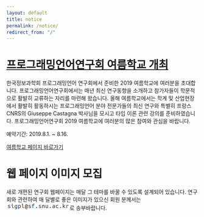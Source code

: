 ```yaml
---
layout: default
title: notice
permalink: /notice/
redirect_from: "/"
---
```


# [프로그래밍언어연구회 여름학교 개최](/school/2019s/)

한국정보과학회 프로그래밍언어 연구회에서 준비한 2019 여름학교에 여러분을 초대합니다. 프로그래밍언어연구회에서는 매년 최신 연구동향을 소개하고 참가자들이 학문적으로 활발히 교류하는 자리를 마련해 왔습니다. 올해 여름학교에서는 학계 및 산업현장에서 활발히 활동하시는 프로그래밍언어 분야 전문가들의 최신 연구와 특별히 프랑스 CNRS의 Giuseppe Castagna 박사님을 모시고 타입 이론 관련 강의를 준비하였습니다. 프로그래밍언어연구회 2019 여름학교에 여러분의 많은 참여와 관심을 바랍니다.

예약기간: 2019.8.1. ~ 8.16.

[여름학교 페이지 바로가기](/school/2019s/)

# 웹 페이지 이미지 모집

새로 개편된 연구회 웹페이지는 매달 그 테마를 바꿀 수 있도록 설계되어 있습니다. 연구회와 관련하여 매 달별로 좋은 이미지가 있으신 회원 분께서는 ![sigpl-mail](/mail/sigpl-mail.png)로 송부바랍니다.
